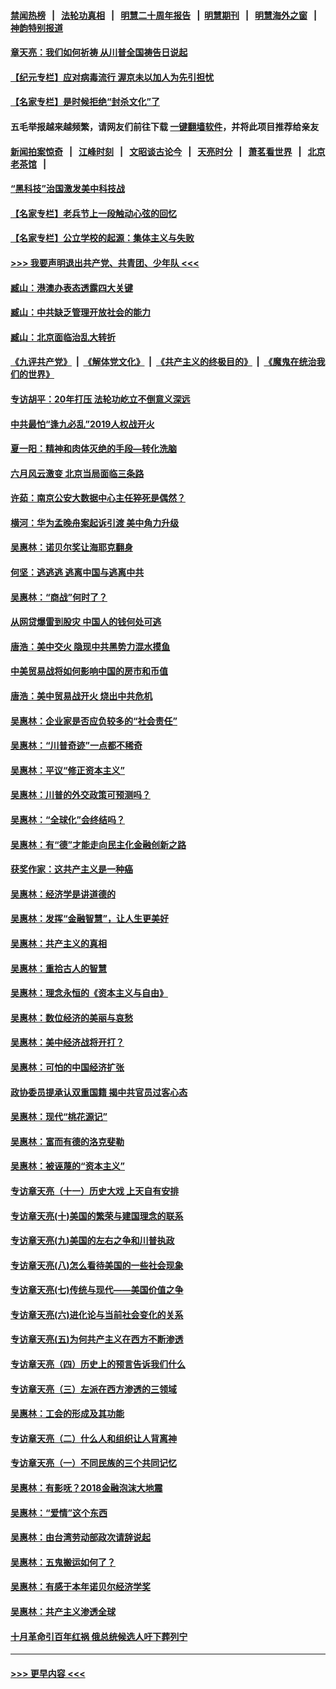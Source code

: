 #### [禁闻热榜](热点新闻.md?=0)  &nbsp;&nbsp;|&nbsp;&nbsp; [法轮功真相](https://github.com/gfw-breaker/truth/blob/master/README.md?=0) &nbsp;&nbsp;|&nbsp;&nbsp; [明慧二十周年报告](https://github.com/gfw-breaker/mh-reports/blob/master/README.md?=0) &nbsp;&nbsp;|&nbsp;&nbsp;[明慧期刊](https://github.com/gfw-breaker/mh-qikan) &nbsp;&nbsp;|&nbsp;&nbsp; [明慧海外之窗](https://github.com/gfw-breaker/mh-news/blob/master/README.md?=0) &nbsp;&nbsp;|&nbsp;&nbsp; [神韵特别报道](https://github.com/gfw-breaker/mh-news/blob/master/shenyun.md?=0)
#### [章天亮：我们如何祈祷 从川普全国祷告日说起](../pages/nsc423/n11944627.md?t=03190102) 
#### [【纪元专栏】应对病毒流行 渥京未以加人为先引担忧](../pages/nsc423/n11875714.md?t=03190102) 
#### [【名家专栏】是时候拒绝“封杀文化”了](../pages/nsc423/n11814093.md?t=03190102) 
#### 五毛举报越来越频繁，请网友们前往下载 [一键翻墙软件](https://github.com/gfw-breaker/ssr-accounts)，并将此项目推荐给亲友
#### [新闻拍案惊奇](https://github.com/gfw-breaker/banned-news/blob/master/pages/link4.md) &nbsp;&nbsp;|&nbsp;&nbsp; [江峰时刻](https://github.com/gfw-breaker/banned-news/blob/master/pages/link4.md) &nbsp;&nbsp;|&nbsp;&nbsp; [文昭谈古论今](https://github.com/gfw-breaker/banned-news/blob/master/pages/link4.md) &nbsp;&nbsp;|&nbsp;&nbsp; [天亮时分](https://github.com/gfw-breaker/banned-news/blob/master/pages/link4.md) &nbsp;&nbsp;|&nbsp;&nbsp; [萧茗看世界](https://github.com/gfw-breaker/banned-news/blob/master/pages/link4.md) &nbsp;&nbsp;|&nbsp;&nbsp; [北京老茶馆](https://github.com/gfw-breaker/banned-news/blob/master/pages/link4.md) &nbsp;&nbsp;|&nbsp;&nbsp; 
#### [“黑科技”治国激发美中科技战](../pages/nsc423/n11638056.md?t=03190102) 
#### [【名家专栏】老兵节上一段触动心弦的回忆](../pages/nsc423/n11646016.md?t=03190102) 
#### [【名家专栏】公立学校的起源：集体主义与失败](../pages/nsc423/n11601833.md?t=03190102) 
#### [>>> 我要声明退出共产党、共青团、少年队 <<<](https://github.com/begood0513/goodnews/blob/master/quit/letter.md) 
#### [臧山：港澳办表态透露四大关键](../pages/nsc423/n11421628.md?t=03190102) 
#### [臧山：中共缺乏管理开放社会的能力](../pages/nsc423/n11407457.md?t=03190102) 
#### [臧山：北京面临治乱大转折](../pages/nsc423/n11406895.md?t=03190102) 
#### [《九评共产党》](https://github.com/begood0513/9ping.md/blob/master/README.md) &nbsp;|&nbsp; [《解体党文化》](../../../../jtdwh.md/blob/master/README.md)  &nbsp;|&nbsp; [《共产主义的终极目的》](../../../../gczydzjmd.md/blob/master/README.md) &nbsp;|&nbsp; [《魔鬼在统治我们的世界》](../../../../mgztzwmdsj.md/blob/master/README.md) 
#### [专访胡平：20年打压 法轮功屹立不倒意义深远](../pages/nsc423/n11398800.md?t=03190102) 
#### [中共最怕“逢九必乱”2019人权战开火](../pages/nsc423/n11385248.md?t=03190102) 
#### [夏一阳：精神和肉体灭绝的手段—转化洗脑](../pages/nsc423/n11368250.md?t=03190102) 
#### [六月风云激变 北京当局面临三条路](../pages/nsc423/n11313668.md?t=03190102) 
#### [许茹：南京公安大数据中心主任猝死是偶然？](../pages/nsc423/n11064744.md?t=03190102) 
#### [横河：华为孟晚舟案起诉引渡 美中角力升级](../pages/nsc423/n11027230.md?t=03190102) 
#### [吴惠林：诺贝尔奖让海耶克翻身](../pages/nsc423/n10890049.md?t=03190102) 
#### [何坚：逃逃逃 逃离中国与逃离中共](../pages/nsc423/n10592891.md?t=03190102) 
#### [吴惠林：“商战”何时了？](../pages/nsc423/n10573558.md?t=03190102) 
#### [从网贷爆雷到股灾 中国人的钱何处可逃](../pages/nsc423/n10572800.md?t=03190102) 
#### [唐浩：美中交火 隐现中共黑势力混水摸鱼](../pages/nsc423/n10544040.md?t=03190102) 
#### [中美贸易战将如何影响中国的房市和币值](../pages/nsc423/n10543697.md?t=03190102) 
#### [唐浩：美中贸易战开火 烧出中共危机](../pages/nsc423/n10540126.md?t=03190102) 
#### [吴惠林：企业家是否应负较多的“社会责任”](../pages/nsc423/n10535022.md?t=03190102) 
#### [吴惠林：“川普奇迹”一点都不稀奇](../pages/nsc423/n10512808.md?t=03190102) 
#### [吴惠林：平议“修正资本主义”](../pages/nsc423/n10495724.md?t=03190102) 
#### [吴惠林：川普的外交政策可预测吗？](../pages/nsc423/n10462387.md?t=03190102) 
#### [吴惠林：“全球化”会终结吗？](../pages/nsc423/n10452838.md?t=03190102) 
#### [吴惠林：有“德”才能走向民主化金融创新之路](../pages/nsc423/n10432292.md?t=03190102) 
#### [获奖作家：这共产主义是一种癌](../pages/nsc423/n10431541.md?t=03190102) 
#### [吴惠林：经济学是讲道德的](../pages/nsc423/n10398014.md?t=03190102) 
#### [吴惠林：发挥“金融智慧”，让人生更美好](../pages/nsc423/n10375019.md?t=03190102) 
#### [吴惠林：共产主义的真相](../pages/nsc423/n10351394.md?t=03190102) 
#### [吴惠林：重拾古人的智慧](../pages/nsc423/n10337691.md?t=03190102) 
#### [吴惠林：理念永恒的《资本主义与自由》](../pages/nsc423/n10316274.md?t=03190102) 
#### [吴惠林：数位经济的美丽与哀愁](../pages/nsc423/n10292946.md?t=03190102) 
#### [吴惠林：美中经济战将开打？](../pages/nsc423/n10258825.md?t=03190102) 
#### [吴惠林：可怕的中国经济扩张](../pages/nsc423/n10219147.md?t=03190102) 
#### [政协委员提承认双重国籍 揭中共官员过客心态](../pages/nsc423/n10208809.md?t=03190102) 
#### [吴惠林：现代“桃花源记”](../pages/nsc423/n10185234.md?t=03190102) 
#### [吴惠林：富而有德的洛克斐勒](../pages/nsc423/n10142264.md?t=03190102) 
#### [吴惠林：被诬蔑的“资本主义”](../pages/nsc423/n10124816.md?t=03190102) 
#### [专访章天亮（十一）历史大戏 上天自有安排](../pages/nsc423/n10094905.md?t=03190102) 
#### [专访章天亮(十)美国的繁荣与建国理念的联系](../pages/nsc423/n10094899.md?t=03190102) 
#### [专访章天亮(九)美国的左右之争和川普执政](../pages/nsc423/n10094889.md?t=03190102) 
#### [专访章天亮(八)怎么看待美国的一些社会现象](../pages/nsc423/n10094857.md?t=03190102) 
#### [专访章天亮(七)传统与现代——美国价值之争](../pages/nsc423/n10093140.md?t=03190102) 
#### [专访章天亮(六)进化论与当前社会变化的关系](../pages/nsc423/n10092036.md?t=03190102) 
#### [专访章天亮(五)为何共产主义在西方不断渗透](../pages/nsc423/n10083620.md?t=03190102) 
#### [专访章天亮（四）历史上的预言告诉我们什么](../pages/nsc423/n10083606.md?t=03190102) 
#### [专访章天亮（三）左派在西方渗透的三领域](../pages/nsc423/n10081115.md?t=03190102) 
#### [吴惠林：工会的形成及其功能](../pages/nsc423/n10080633.md?t=03190102) 
#### [专访章天亮（二）什么人和组织让人背离神](../pages/nsc423/n10076637.md?t=03190102) 
#### [专访章天亮（一）不同民族的三个共同记忆](../pages/nsc423/n10074188.md?t=03190102) 
#### [吴惠林：有影呒？2018金融泡沫大地震](../pages/nsc423/n10040534.md?t=03190102) 
#### [吴惠林：“爱情”这个东西](../pages/nsc423/n10019423.md?t=03190102) 
#### [吴惠林：由台湾劳动部政次请辞说起](../pages/nsc423/n9979679.md?t=03190102) 
#### [吴惠林：五鬼搬运如何了？](../pages/nsc423/n9925338.md?t=03190102) 
#### [吴惠林：有感于本年诺贝尔经济学奖](../pages/nsc423/n9871883.md?t=03190102) 
#### [吴惠林：共产主义渗透全球](../pages/nsc423/n9812748.md?t=03190102) 
#### [十月革命引百年红祸 俄总统候选人吁下葬列宁](../pages/nsc423/n9810182.md?t=03190102) 

----
#### [ >>> 更早内容 <<< ](../indexes/nsc423-earlier.md)
